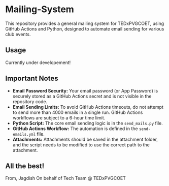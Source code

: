 # Mailing-System

This repository provides a general mailing system for TEDxPVGCOET, using GitHub Actions and Python, designed to automate email sending for various club events.

## Usage

Currently under developement!

## Important Notes

* **Email Password Security:** Your email password (or App Password) is securely stored as a GitHub Actions secret and is not visible in the repository code.
* **Email Sending Limits:** To avoid GitHub Actions timeouts, do not attempt to send more than 4000 emails in a single run. GitHub Actions workflows are subject to a 6-hour time limit.
* **Python Script:** The core email sending logic is in the `send_mails.py` file.
* **GitHub Actions Workflow:** The automation is defined in the `send-emails.yml` file.
* **Attachments:** Attachments should be saved in the attachment folder, and the script needs to be modified to use the correct path to the attachment.

## All the best!

From, Jagdish
On behalf of Tech Team @ TEDxPVGCOET
